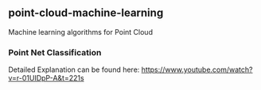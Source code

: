 ## point-cloud-machine-learning
Machine learning algorithms for Point Cloud

### Point Net Classification
Detailed Explanation can be found here: https://www.youtube.com/watch?v=r-01UIDpP-A&t=221s
